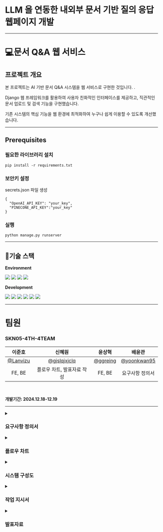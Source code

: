 # LLM 을 연동한 내외부 문서 기반 질의 응답 웹페이지 개발<br>

-----

# 💻문서 Q&A 웹 서비스

## 프로젝트 개요

본 프로젝트는 AI 기반 문서 Q&A 시스템을 웹 서비스로 구현한 것입니다.
.

Django 웹 프레임워크를 활용하여 사용자 친화적인 인터페이스를 제공하고, 직관적인 문서 업로드 및 검색 기능을 구현했습니다.

기존 시스템의 핵심 기능을 웹 환경에 최적화하여 누구나 쉽게 이용할 수 있도록 개선했습니다.

-----

## Prerequisites

### 필요한 라이브러리 설치

```
pip install -r requirements.txt
```

### 보안키 설정

secrets.json 파일 생성

```
{
  "OpenAI_API_KEY": "your_key",
  "PINECONE_API_KEY":"your_key"
}
```

### 실행

```
python manage.py runserver
```

-----

## 📜기술 스택

<div>
 
**Environment**

<div>
 <img src="https://img.shields.io/badge/Python-3776AB?style=for-the-badge&logo=Python&logoColor=white">
 <img src="https://img.shields.io/badge/Visual Studio Code-007ACC?style=for-the-badge&logo=Visual Studio Code&logoColor=white"/>
 <img src="https://img.shields.io/badge/git-F05032?style=for-the-badge&logo=git&logoColor=white"/>
 <img src="https://img.shields.io/badge/github-181717?style=for-the-badge&logo=github&logoColor=white"/>
</div>

**Development**

<div>
 <img src="https://img.shields.io/badge/html5-E34F26?style=for-the-badge&logo=html5&logoColor=white">
 <img src="https://img.shields.io/badge/css-1572B6?style=for-the-badge&logo=css3&logoColor=white">
 <img src="https://img.shields.io/badge/javascript-F7DF1E?style=for-the-badge&logo=javascript&logoColor=black">
 <img src="https://img.shields.io/badge/django-092E20?style=for-the-badge&logo=django&logoColor=white">
 <img src="https://img.shields.io/badge/langchain-1C3C3C?style=for-the-badge&logo=langchain&logoColor=white">
 <img src="https://img.shields.io/badge/bootstrap-7952B3?style=for-the-badge&logo=bootstrap&logoColor=white">
</div>


-----

# 팀원

### SKN05-4TH-4TEAM

|  **이준호** |  **신혜원** |  **윤상혁** |  **배윤관** |
|:---------:|:---------:|:---------:|:-----------:|
| [@Lanvizu](https://github.com/Lanvizu) | [@gjslqjxjclq](https://github.com/gjslqjxjclq) | [@ggreing](https://github.com/ggreing) |  [@yoonkwan95](https://github.com/yoonkwan95) |
|FE, BE|플로우 차트, 발표자료 작성|FE, BE|요구사항 정의서|
<br>

 **개발기간: 2024.12.18-12.19**

-----

<details>
  
<summary><h3>요구사항 정의서</h3></summary>

![image](https://github.com/user-attachments/assets/bbabd0d5-01c1-4163-a8c8-d42a4d07e5a9)

</details>

<details>
  
<summary><h3>플로우 차트</h3></summary>

![SKN05_PJT4_4_플로우차트](https://github.com/user-attachments/assets/03c7c556-2862-4664-b80e-fbf0e5babe85)
  
</details>

<details>
  
<summary><h3>시스템 구성도</h3></summary>

![SKN05_PJT04_4_시스템 구성도](https://github.com/user-attachments/assets/bdd95d97-1fbe-4d78-b333-4a3da3162e79)
  
</details>

<details>
  
<summary><h3>작업 지시서</h3></summary>

![6](https://github.com/user-attachments/assets/eaebb972-5965-4e5d-9938-48023aec99c4)
![7](https://github.com/user-attachments/assets/260ab523-3697-4cce-aede-a844a56034f3)
![8](https://github.com/user-attachments/assets/45ecd81e-66e0-4438-af5b-5d380324260c)
![9](https://github.com/user-attachments/assets/a9adc378-b5cb-4c92-968d-354f0db57f9a)
![10](https://github.com/user-attachments/assets/5ffc169c-5d16-4d4d-b7fc-968d30a61315)
![11](https://github.com/user-attachments/assets/73baa85a-d7ac-4583-b94e-9908fdafa335)

</details>

<details>
<summary><h3>발표자료</h3></summary>

[![발표자료](https://github.com/user-attachments/assets/eb04ade3-7873-485f-b456-d16a6c935ae8)](https://www.canva.com/design/DAGZsCd0QvY/8cYwYsuAvFSAZzrmdXSkLQ/edit?utm_content=DAGZsCd0QvY&utm_campaign=designshare&utm_medium=link2&utm_source=sharebutton)

</details>
